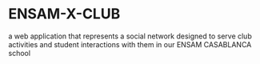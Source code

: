 # ENSAM-X-CLUB
a web application that represents a social network designed to serve club activities and student interactions with them in our ENSAM CASABLANCA school
